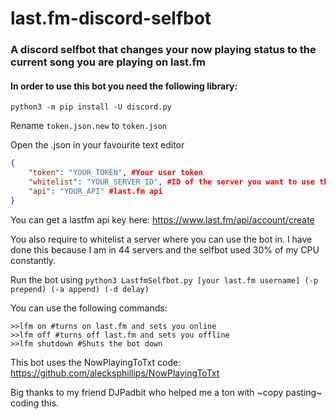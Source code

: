 # last.fm-discord-selfbot
### A discord selfbot that changes your now playing status to the current song you are playing on last.fm

#### In order to use this bot you need the following library:

`python3 -m pip install -U discord.py`

Rename `token.json.new` to `token.json`

Open the .json in your favourite text editor

```json
{
	"token": "YOUR_TOKEN", #Your user token
	"whitelist": "YOUR_SERVER_ID", #ID of the server you want to use the selfbot in
	"api": "YOUR_API" #last.fm api
}
```

You can get a lastfm api key here: https://www.last.fm/api/account/create

You also require to whitelist a server where you can use the bot in. I have done this because I am in 44 servers and the selfbot used 30% of my CPU constantly.

Run the bot using `python3 LastfmSelfbot.py [your last.fm username] (-p prepend) (-a append) (-d delay)`

You can use the following commands:

```
>>lfm on #turns on last.fm and sets you online
>>lfm off #turns off last.fm and sets you offline
>>lfm shutdown #Shuts the bot down
```

This bot uses the NowPlayingToTxt code: https://github.com/alecksphillips/NowPlayingToTxt

Big thanks to my friend DJPadbit who helped me a ton with ~copy pasting~ coding this.
